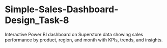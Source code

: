 # Simple-Sales-Dashboard-Design_Task-8
Interactive Power BI dashboard on Superstore data showing sales performance by product, region, and month with KPIs, trends, and insights.
